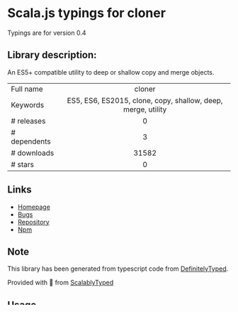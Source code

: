
# Scala.js typings for cloner

Typings are for version 0.4

## Library description:
An ES5+ compatible utility to deep or shallow copy and merge objects.

|                    |                 |
| ------------------ | :-------------: |
| Full name          | cloner |
| Keywords           | ES5, ES6, ES2015, clone, copy, shallow, deep, merge, utility |
| # releases         | 0 |
| # dependents       | 3 |
| # downloads        | 31582 |
| # stars            | 0 |

## Links
- [Homepage](https://github.com/WebReflection/cloner)
- [Bugs](https://github.com/WebReflection/cloner/issues)
- [Repository](https://github.com/WebReflection/cloner)
- [Npm](https://www.npmjs.com/package/cloner)
    


## Note
This library has been generated from typescript code from [DefinitelyTyped](https://definitelytyped.org).

Provided with :purple_heart: from [ScalablyTyped](https://github.com/oyvindberg/ScalablyTyped)

## Usage
See [the main readme](../../readme.md) for instructions.


